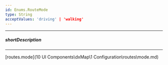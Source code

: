 ```yaml
---
id: Enums.RouteMode
type: String
acceptValues: 'driving' | 'walking'
---
```

---
##### shortDescription
<!-- Description goes here -->

---
<!-- Description goes here -->
[routes.mode](10 UI Components\dxMap\1 Configuration\routes\mode.md)